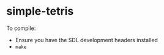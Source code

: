 simple-tetris
=============

To compile:
* Ensure you have the SDL development headers installed
* `make`
